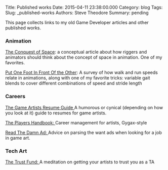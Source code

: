Title: Published works
Date: 2015-04-11 23:38:00.000
Category: blog
Tags: 
Slug: _published-works
Authors: Steve Theodore
Summary: pending

This page collects links to my old Game Developer articles and other published works.  
  
  


### Animation

  
[The Conquest of Space](http://techartsurvival.blogspot.com/2014/12/the-conquest-of-space.html):  a conceptual article about how riggers and animators should think about the concept of space in animation.  One of my favorites.  
  
[Put One Foot In Front Of the Other](http://techartsurvival.blogspot.com/2015/01/just-put-one-foot-in-front-of-other.html):   A survey of how walk and run speeds relate in animations, along with one of my favorite tricks: variable gait blends to cover different combinations of speed and stride length  
  


### Careers

  
[The Game Artists Resume Guide  ](http://techartsurvival.blogspot.com/2014/09/the-game-artists-resume-guide-revisited.html)A humorous or cynical (depending on how you look at it) guide to resumes for game artists.  
  
[The Players Handbook: ](http://techartsurvival.blogspot.com/2014/09/the-players-handbook.html)Career management for artists, Gygax-style  
  
[Read The Damn Ad: ](http://techartsurvival.blogspot.com/2014/08/read-damn-ad.html)Advice on parsing the want ads when looking for a job in game art.  
  
  


### Tech Art

  
[The Trust Fund: ](http://techartsurvival.blogspot.com/2015/01/the-trust-fund.html)A meditation on getting your artists to trust you as a TA  
  
  


